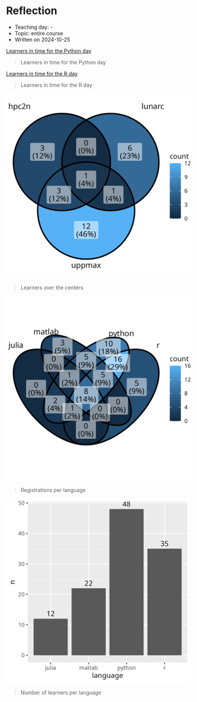 # Reflection

 * Teaching day: -
 * Topic: entire course
 * Written on 2024-10-25

[Learners in time for the Python day](../20241022_richel/n_learners_in_time.png)

> Learners in time for the Python day

[Learners in time for the R day](../20241024_richel/n_learners_in_time.png)

> Learners in time for the R day

![](centers_venn.png)

> Learners over the centers

![](languages_venn.png)

> Registrations per language

![](n_learners_per_language.png)

> Number of learners per language
